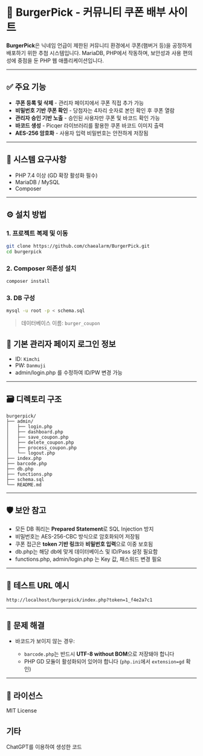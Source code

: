 # 🍔 BurgerPick - 커뮤니티 쿠폰 배부 사이트

**BurgerPick**은 닉네임 언급이 제한된 커뮤니티 환경에서 쿠폰(햄버거 등)을 공정하게 배포하기 위한 추첨 시스템입니다. MariaDB, PHP에서 작동하며, 보안성과 사용 편의성에 중점을 둔 PHP 웹 애플리케이션입니다.

---

## ✅ 주요 기능

* **쿠폰 등록 및 삭제** - 관리자 페이지에서 쿠폰 직접 추가 가능
* **비밀번호 기반 쿠폰 확인** - 당첨자는 4자리 숫자로 본인 확인 후 쿠폰 열람
* **관리자 승인 기반 노출** - 승인된 사용자만 쿠폰 및 바코드 확인 가능
* **바코드 생성** - Picqer 라이브러리를 활용한 쿠폰 바코드 이미지 출력
* **AES-256 암호화** - 사용자 입력 비밀번호는 안전하게 저장됨

---

## 🧱 시스템 요구사항

* PHP 7.4 이상 (GD 확장 활성화 필수)
* MariaDB / MySQL
* Composer

---

## ⚙️ 설치 방법

### 1. 프로젝트 복제 및 이동

```bash
git clone https://github.com/chaealarm/BurgerPick.git
cd burgerpick
```

### 2. Composer 의존성 설치

```bash
composer install
```

### 3. DB 구성

```bash
mysql -u root -p < schema.sql
```

> 데이터베이스 이름: `burger_coupon`


## 🔑  기본 관리자 페이지 로그인 정보

* ID: `Kimchi`
* PW: `Danmuji`
* admin/login.php 를 수정하여 ID/PW 변경 가능

---

## 🗃️ 디렉토리 구조

```
burgerpick/
├── admin/
│   ├── login.php
│   ├── dashboard.php
│   ├── save_coupon.php
│   ├── delete_coupon.php
│   ├── process_coupon.php
│   └── logout.php
├── index.php
├── barcode.php
├── db.php
├── functions.php
├── schema.sql
└── README.md
```

---

## 🛡 보안 참고

* 모든 DB 쿼리는 **Prepared Statement**로 SQL Injection 방지
* 비밀번호는 AES-256-CBC 방식으로 암호화되어 저장됨
* 쿠폰 접근은 **token 기반 링크**와 **비밀번호 입력**으로 이중 보호됨
* db.php는 해당 db에 맞게 데이터베이스 및 ID/Pass 설정 필요함
* functions.php, admin/login.php 는 Key 값, 패스워드 변경 필요

---

## 🧪 테스트 URL 예시

```text
http://localhost/burgerpick/index.php?token=1_f4e2a7c1
```

---

## 🐞 문제 해결

* 바코드가 보이지 않는 경우:

  * `barcode.php`는 반드시 **UTF-8 without BOM**으로 저장돼야 합니다
  * PHP GD 모듈이 활성화되어 있어야 합니다 (`php.ini`에서 `extension=gd` 확인)

---

## 📄 라이선스

MIT License

## 기타

ChatGPT를 이용하여 생성한 코드
